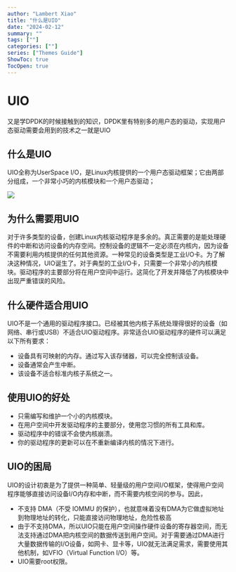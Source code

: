 ```yaml
---
author: "Lambert Xiao"
title: "什么是UIO"
date: "2024-02-12"
summary: ""
tags: [""]
categories: [""]
series: ["Themes Guide"]
ShowToc: true
TocOpen: true
---
```


# UIO

又是学DPDK的时候接触到的知识，DPDK里有特别多的用户态的驱动，实现用户态驱动需要会用到的技术之一就是UIO

## 什么是UIO

UIO全称为UserSpace I/O，是Linux内核提供的一个用户态驱动框架；它由两部分组成，一个非常小巧的内核模块和一个用户态驱动；

![](https://gist.github.com/assets/34566503/e9a25b0b-af04-4f5e-9929-a831641b3444)

## 为什么需要用UIO

对于许多类型的设备，创建Linux内核驱动程序是多余的。真正需要的是能处理硬件的中断和访问设备的内存空间。控制设备的逻辑不一定必须在内核内，因为设备不需要利用内核提供的任何其他资源。一种常见的设备类型是工业I/O卡。为了解决这种情况，UIO诞生了。对于典型的工业I/O卡，只需要一个非常小的内核模块。驱动程序的主要部分将在用户空间中运行。这简化了开发并降低了内核模块中出现严重错误的风险。

## 什么硬件适合用UIO

UIO不是一个通用的驱动程序接口。已经被其他内核子系统处理得很好的设备（如网络、串行或USB）不适合UIO驱动程序。非常适合UIO驱动程序的硬件可以满足以下所有要求：

- 设备具有可映射的内存。通过写入该存储器，可以完全控制该设备。
- 设备通常会产生中断。
- 该设备不适合标准内核子系统之一。

## 使用UIO的好处

- 只需编写和维护一个小的内核模块。
- 在用户空间中开发驱动程序的主要部分，使用您习惯的所有工具和库。
- 驱动程序中的错误不会使内核崩溃。
- 你的驱动程序的更新可以在不重新编译内核的情况下进行。

## UIO的困局

UIO的设计初衷是为了提供一种简单、轻量级的用户空间I/O框架，使得用户空间程序能够直接访问设备I/O内存和中断，而不需要内核空间的参与。因此，

- 不支持 DMA（不受 IOMMU 的保护），也就意味着没有DMA为它做虚拟地址到物理地址的转化，只能直接访问物理地址，危险性极高
- 由于不支持DMA，所以UIO只能在用户空间操作硬件设备的寄存器空间，而无法支持通过DMA把内核空间的数据传送到用户空间。对于需要通过DMA进行大量数据传输的I/O设备，如网卡、显卡等，UIO就无法满足需求，需要使用其他机制，如VFIO（Virtual Function I/O）等。
- UIO需要root权限。


